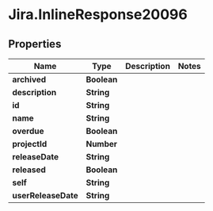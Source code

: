 # Jira.InlineResponse20096

## Properties

Name | Type | Description | Notes
------------ | ------------- | ------------- | -------------
**archived** | **Boolean** |  | 
**description** | **String** |  | 
**id** | **String** |  | 
**name** | **String** |  | 
**overdue** | **Boolean** |  | 
**projectId** | **Number** |  | 
**releaseDate** | **String** |  | 
**released** | **Boolean** |  | 
**self** | **String** |  | 
**userReleaseDate** | **String** |  | 


